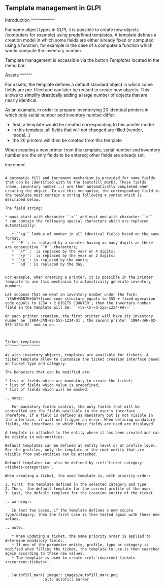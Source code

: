 Template management in GLPI
---------------------------

Introduction
^^^^^^^^^^^^

For some object types in GLPI, it is possible to create new objects (computers for example) using predefined templates. A template defines a creation model in which some fields are either already fixed or computed using a function, for example in the case of a computer a function which would compute the inventory number.

Template management is accessible via the button *Templates* located in the menu bar.

Assets
^^^^^^

For assets, the template defines a default standard object in which some fields are pre-filled and can later be reused to create new objects. This allows to simplify drastically adding a large number of objects that are nearly identical.

As an example, in order to prepare inventorying 20 identical printers in which only serial number and inventory number differ:

* first, a template would be created corresponding to this printer model
* in this template, all fields that will not changed are filled (vendor, model...)
* the 20 printers will then be created from this template

When creating a new printer from this template, serial number and inventory number are the only fields to be entered; other fields are already set. 

Increment
~~~~~~~~~

A automatic fill and increment mechanism is provided for some fields that can be identified with to the |autofill_mark|. These fields (name, inventory number...) are then automatically completed when creating the object. To use this mechanism, the corresponding field in the template must contain a string following a syntax which is described below.

The field string:

* must start with character ``<`` and must end with character ``>``.
* can contain the following special characters which are replaced automatically:

   * ``\g`` lookup of number in all identical fields based on the same format;
   * ``#``: is replaced by a counter having as many digits as there are consecutive ``#`` characters;
   * ``\Y``:  is replaced by the year on 4 digits;
   * ``\y``:  is replaced by the year on 2 digits;
   * ``\m``: is replaced by the month;
   * ``\d``: is replaced by the day.


For example, when creating a printer, it is possible in the printer template to use this mechanism to automatically generate inventory numbers.

Let suppose that we want an inventory number under the form: `YEAR+MONTH+DAY+fixed code structure equals to 555 + fixed operation code equals to 1234 + 2_DIGITS_COUNTER`; then the inventory number field in the template will be: ``<\Y-\m-\d-555-1234-##\>``.

On each printer creation, the first printer will have its inventory number be `1984-JAN-02-555-1234-01`, the second printer `1984-JAN-02-555-1234-02` and so on.



Ticket templates
^^^^^^^^^^^^^^^^

As with inventory objects, templates are available for tickets. A ticket template allow to customize the ticket creation interface based on ticket type and category.

The behaviors that can be modified are:

* list of fields which are mandatory to create the ticket;
* list of fields which value is predefined;
* list of fields which will be masked.

.. note::

   For mandatory fields control, the only fields that will be controlled are the fields available in the user's interface. Therefore, if a field is defined as mandatory but is not visible in the interface, it will not trigger an error. When defining mandatory fields, the interfaces in which these fields are used are displayed.

A template is attached to the entity where it has been created and can be visible in sub-entities.

Default templates can be defined at entity level or at profile level. For the profiles, only the template of the root entity that are visible from sub-entities can be attached.

Default templates can also be defined by :ref:`ticket category <tickets-categories>`.

When creating a ticket, the used template is, with priority order:

1. First, the template defined in the selected category and type
2. Then,  the default template for the current profile of the user
3. Last, the default template for the creation entity of the ticket

.. warning::

   In last two cases, if the template defines a new couple type/category, then the first case is then tested again with these new values.

.. note::

   * When updating a ticket, the same priority order is applied to determine mandatory fields.
   * If one of the parameter entity, profile, type or category is modified when filling the ticket, the template to use is then searched again according to these new values.
   * The template is used to create :ref:`recurrent tickets <recurrent-tickets>`.


.. |autofill_mark| image:: images/autofill_mark.png
                 :alt: autofill marker

